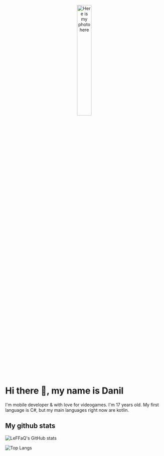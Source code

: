 <p align="center"><img width=30%" src="./images/photo1.png" alt="Here is my photo here" /></p>

# Hi there 👋, my name is Danil
I'm mobile developer & with love for videogames. I'm 17 years old. My first language is C#, but my main languages right now are kotlin.

## My github stats
![LeFFaQ's GitHub stats](https://github-readme-stats.vercel.app/api?username=LeFFaQ&show_icons=true&theme=radical&title_color=007bff&text_color=e7e7e7&icon_color=007bff&bg_color=171c28)

![Top Langs](https://github-readme-stats.vercel.app/api/top-langs/?username=LeFFaQ&layout=compact&title_color=007bff&text_color=e7e7e7&icon_color=007bff&bg_color=171c28)


